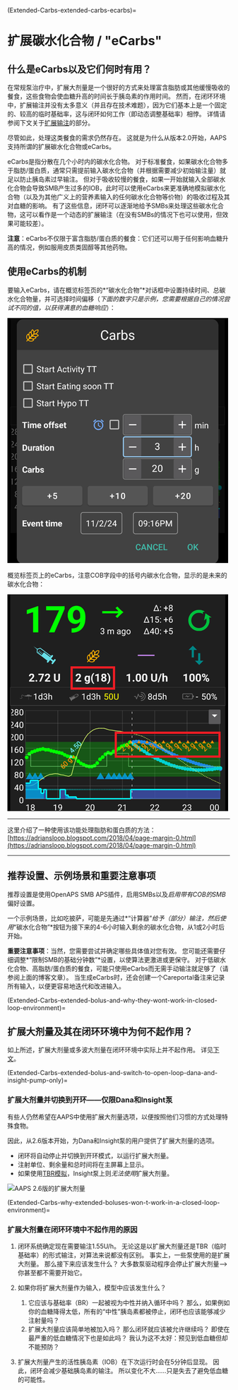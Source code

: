 (Extended-Carbs-extended-carbs-ecarbs)=
# 扩展碳水化合物 / "eCarbs"

## 什么是eCarbs以及它们何时有用？

在常规泵治疗中，扩展大剂量是一个很好的方式来处理富含脂肪或其他缓慢吸收的餐食，这些食物会使血糖升高的时间长于胰岛素的作用时间。 然而，在闭环环境中，扩展输注并没有太多意义（并且存在技术难题），因为它们基本上是一个固定的、较高的临时基础率，这与闭环如何工作（即动态调整基础率）相悖。 详情请参阅下文关于[扩展输注](#extended-bolus-and-why-they-wont-work-in-closed-loop-environment)的部分。

尽管如此，处理这类餐食的需求仍然存在。 这就是为什么从版本2.0开始，AAPS支持所谓的扩展碳水化合物或eCarbs。

eCarbs是指分散在几个小时内的碳水化合物。 对于标准餐食，如果碳水化合物多于脂肪/蛋白质，通常只需提前输入碳水化合物（并根据需要减少初始输注量）就足以防止胰岛素过早输注。  但对于吸收较慢的餐食，如果一开始就输入全部碳水化合物会导致SMB产生过多的IOB，此时可以使用eCarbs来更准确地模拟碳水化合物（以及为其他广义上的营养素输入的任何碳水化合物等价物）的吸收过程及其对血糖的影响。 有了这些信息，闭环可以逐渐地给予SMBs来处理这些碳水化合物，这可以看作是一个动态的扩展输注（在没有SMBs的情况下也可以使用，但效果可能较差）。

**注意**：eCarbs不仅限于富含脂肪/蛋白质的餐食：它们还可以用于任何影响血糖升高的情况，例如服用皮质类固醇等其他药物。

## 使用eCarbs的机制

要输入eCarbs，请在概览标签页的*“碳水化合物”*对话框中设置持续时间、总碳水化合物量，并可选择时间偏移（*下面的数字只是示例，您需要根据自己的情况尝试不同的值，以获得满意的血糖响应*）：

![输入碳水化合物](../images/eCarbs_Dialog.png)

概览标签页上的eCarbs，注意COB字段中的括号内碳水化合物，显示的是未来的碳水化合物：

![eCarbs图表](../images/eCarbs_Graph.png)

______________________________________________________________________

这里介绍了一种使用该功能处理脂肪和蛋白质的方法：[https://adriansloop.blogspot.com/2018/04/page-margin-0.html](https://adriansloop.blogspot.com/2018/04/page-margin-0.html)

______________________________________________________________________

## 推荐设置、示例场景和重要注意事项

推荐设置是使用OpenAPS SMB APS插件，启用SMBs以及*启用带有COB的SMB*偏好设置。

一个示例场景，比如吃披萨，可能是先通过*“计算器”*给予（部分）输注，然后使用*“碳水化合物”*按钮为接下来的4-6小时输入剩余的碳水化合物，从1或2小时后开始。

**重要注意事项**：当然，您需要尝试并确定哪些具体值对您有效。 您可能还需要仔细调整*“限制SMB的基础分钟数”*设置，以使算法更激进或更保守。 对于低碳水化合物、高脂肪/蛋白质的餐食，可能只使用eCarbs而无需手动输注就足够了（请参阅上面的博客文章）。 当生成eCarbs时，还会创建一个Careportal备注来记录所有输入，以便更容易地迭代和改进输入。

(Extended-Carbs-extended-bolus-and-why-they-wont-work-in-closed-loop-environment)=
## 扩展大剂量及其在闭环环境中为何不起作用？

如上所述，扩展大剂量或多波大剂量在闭环环境中实际上并不起作用。 详见[下文](#why-extended-boluses-wont-work-in-a-closed-loop-environment)。

(Extended-Carbs-extended-bolus-and-switch-to-open-loop-dana-and-insight-pump-only)=
### 扩展大剂量并切换到开环——仅限Dana和Insight泵

有些人仍然希望在AAPS中使用扩展大剂量选项，以便按照他们习惯的方式处理特殊食物。

因此，从2.6版本开始，为Dana和Insight泵的用户提供了扩展大剂量的选项。

- 闭环将自动停止并切换到开环模式，以运行扩展大剂量。
- 注射单位、剩余量和总时间将在主屏幕上显示。
- 如果使用[TBR模拟](#Accu-Chek-Insight-Pump-settings-in-aaps)，Insight泵上则*无法使用*扩展大剂量。

![AAPS 2.6版的扩展大剂量](../images/ExtendedBolus2_6.png)

(Extended-Carbs-why-extended-boluses-won-t-work-in-a-closed-loop-environment)=
### 扩展大剂量在闭环环境中不起作用的原因

1. 闭环系统确定现在需要输注1.55U/h。 无论这是以扩展大剂量还是TBR（临时基础率）的形式输注，对算法来说都没有区别。 事实上，一些泵使用的是扩展大剂量。 那么接下来应该发生什么？ 大多数泵驱动程序会停止扩展大剂量—>你甚至都不需要开始它。

2. 如果你将扩展大剂量作为输入，模型中应该发生什么？

   1. 它应该与基础率（BR）一起被视为中性并纳入循环中吗？ 那么，如果例如你的血糖降得太低，所有的“中性”胰岛素都被停止，闭环也应该能够减少注射量吗？
   2. 扩展大剂量应该简单地被加入吗？ 那么闭环就应该被允许继续吗？ 即使在最严重的低血糖情况下也是如此吗？ 我认为这不太好：预见到低血糖但却不能预防？

3. 扩展大剂量产生的活性胰岛素（IOB）在下次运行时会在5分钟后显现。 因此，闭环会减少基础胰岛素的输注。 所以变化不大……只是失去了避免低血糖的可能性。
